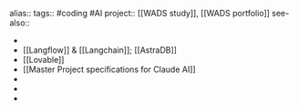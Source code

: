 alias::
tags:: #coding #AI 
project:: [[WADS study]], [[WADS portfolio]] 
see-also::

-
- [[Langflow]] & [[Langchain]]; [[AstraDB]]
- [[Lovable]]
- [[Master Project specifications for Claude AI]]
-
-
-